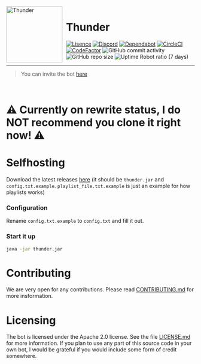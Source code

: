 <img width="150" height="150" align="left" style="float: left; margin: 0 10px 0 0;" alt="Thunder" src="https://cdn.discordapp.com/avatars/580626972741337088/5d0a676eab9365c294dbd59f2a0d5d36.png?size=2048">

# Thunder

[![Lisence](https://img.shields.io/badge/License-Apache%202.0-blue.svg)](https://opensource.org/licenses/Apache-2.0)
[![Discord](https://discordapp.com/api/guilds/582372920047829014/embed.png)](https://discord.gg/ZEFrfj5)
[![Dependabot](https://api.dependabot.com/badges/status?host=github&repo=SharifPoetra/thunder-java&identifier=210757811)](https://dependabot.com)
[![CircleCI](https://img.shields.io/circleci/build/github/SharifPoetra/thunder-java)](https://circleci.com/gh/SharifPoetra/thunder-java)
[![CodeFactor](https://www.codefactor.io/repository/github/sharifpoetra/thunder-java/badge)](https://www.codefactor.io/repository/github/sharifpoetra/thunder-java)
![GitHub commit activity](https://img.shields.io/github/commit-activity/w/SharifPoetra/thunder-java)
![GitHub repo size](https://img.shields.io/github/repo-size/SharifPoetra/thunder-java)
![Uptime Robot ratio (7 days)](https://img.shields.io/uptimerobot/ratio/7/m783516155-547dfefe9aaa2d503b9aea20)
 
 
<hr>

> You can invite the bot [here](https://discordapp.com/oauth2/authorize?client_id=580626972741337088&scope=bot&permissions=70642768&guild_id=0)

<br>

# ⚠️ Currently on rewrite status, I do NOT recommend you clone it right now! ⚠️

# Selfhosting  

Download the latest releases [here](https://github.com/SharifPoetra/thunder-java/releases) (it should be `thunder.jar` and `config.txt.example`. `playlist_file.txt.example` is just an example for how playlists works)

### Configuration

Rename `config.txt.example` to `config.txt` and fill it out.

### Start it up

```bash
java -jar thunder.jar
```

# Contributing

We are very open for any contributions. Please read [CONTRIBUTING.md](https://github.com/SharifPoetra/thunder-java/blob/master/CONTRIBUTING.md) for more insformation.

# Licensing

The bot is licensed under the Apache 2.0 license. See the file [LICENSE.md](https://github.com/SharifPoetra/thunder-java/blob/master/LICENSE.md) for more information. If you plan to use any part of this source code in your own bot, I would be grateful if you would include some form of credit somewhere.

